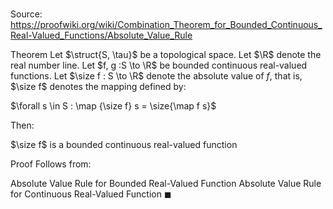 # 

Source: https://proofwiki.org/wiki/Combination_Theorem_for_Bounded_Continuous_Real-Valued_Functions/Absolute_Value_Rule

Theorem
Let $\struct{S, \tau}$ be a topological space.
Let $\R$ denote the real number line.
Let $f, g :S \to \R$ be bounded continuous real-valued functions.
Let $\size f : S \to \R$ denote  the absolute value of $f$, that is, $\size f$ denotes the mapping defined by:

$\forall s \in S : \map {\size f} s = \size{\map f s}$
 
Then:

$\size f$ is a bounded continuous real-valued function


Proof
Follows from:

Absolute Value Rule for Bounded Real-Valued Function
Absolute Value Rule for Continuous Real-Valued Function
$\blacksquare$





